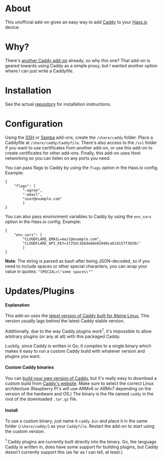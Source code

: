 # About

This unofficial add-on gives an easy way to add [Caddy](https://caddyserver.com/) to your [Hass.io](https://home-assistant.io/hassio/) device.

# Why?

There's [another Caddy add-on](https://github.com/bestlibre/hassio-addons/tree/master/caddy_proxy) already, so why this one? That add-on is geared towards using Caddy as a simple proxy, but I wanted another option where I can just write a Caddyfile.

# Installation

See the actual [repository](https://github.com/korylprince/hassio-caddy/) for installation instructions.

# Configuration

Using the [SSH](https://home-assistant.io/addons/ssh/) or [Samba](https://home-assistant.io/addons/samba/) add-ons, create the `/share/caddy` folder. Place a Caddyfile at `/share/caddy/Caddyfile`. There's also access to the `/ssl` folder if you want to use certificates from another add-on, or use this add-on to create certificates for other add-ons. Finally, this add-on uses Host networking so you can listen on any ports you need.

You can pass flags to Caddy by using the `flags` option in the Hass.io config. Example:

    {
        "flags": [
            "-agree",
            "-email",
            "user@example.com"
            ]
    }

You can also pass environment variables to Caddy by using the `env_vars` option in the Hass.io config. Example:

    {
        "env_vars": [
            "CLOUDFLARE_EMAIL=mail@example.com",
            "CLOUDFLARE_API_KEY=1f25dc1b6deb8e65948ca61d157f3038c"
            ]
    }

**Note**: The string is parsed as bash after being JSON-decoded, so if you need to include spaces or other special characters, you can wrap your value in quotes: `"SPECIAL=\"some spaces\""`

# Updates/Plugins

#### Explanation
This add-on uses the [latest version of Caddy built for Alpine Linux.](https://pkgs.alpinelinux.org/packages?name=caddy&branch=v3.9) This version usually lags behind the latest Caddy stable version.

Additionally, due to the way Caddy plugins work<sup>1</sup>, it's impossible to allow arbitrary plugins (or any at all) with this packaged Caddy.

Luckily, since Caddy is written in Go, it compiles to a single binary which makes it easy to run a custom Caddy build with whatever version and plugins you want.

#### Custom Caddy binaries
You can [build your own version of Caddy](https://github.com/mholt/caddy#build), but it's really easy to download a custom build from [Caddy's website](https://caddyserver.com/download). Make sure to select the correct Linux architecture (Raspberry Pi's will use ARMv6 or ARMv7 depending on the version of the hardware and OS.) The binary is the file named `caddy` in the root of the downloaded `.tar.gz` file.

#### Install
To use a custom binary, just name it `caddy.bin` and place it in the same folder (`/share/caddy/`) as your `Caddyfile`. Restart the add-on to start using the custom version.

<sup>1</sup> Caddy plugins are currently built directly into the binary. Go, the language Caddy is written in, does have some support for building plugins, but Caddy doesn't currently support this (as far as I can tell, at least.)
